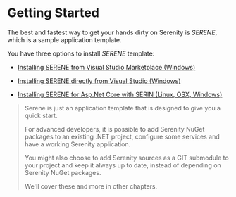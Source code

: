 # Getting Started

The best and fastest way to get your hands dirty on Serenity is _SERENE_, which is a sample application template.

You have three options to install _SERENE_ template:

* [Installing SERENE from Visual Studio Marketplace (Windows)](installing_serene_from_visual_studio_gallery.md)

* [Installing SERENE directly from Visual Studio (Windows)](installing_serene_directly_from_visual_studio.md)

* [Installing SERENE for Asp.Net Core with SERIN (Linux, OSX, Windows)](instaling-serene-aspnet-core-version-with-serin.md)


> Serene is just an application template that is designed to give you a quick start.
> 
> For advanced developers, it is possible to add Serenity NuGet packages to an existing .NET project, configure some services and have a working Serenity application. 
>
> You might also choose to add Serenity sources as a GIT submodule to your project and keep it always up to date, instead of depending on Serenity NuGet packages.
>
> We'll cover these and more in other chapters.



